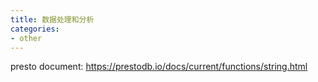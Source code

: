 ```yaml
---
title: 数据处理和分析
categories:
- other
---
```



presto document:
https://prestodb.io/docs/current/functions/string.html
